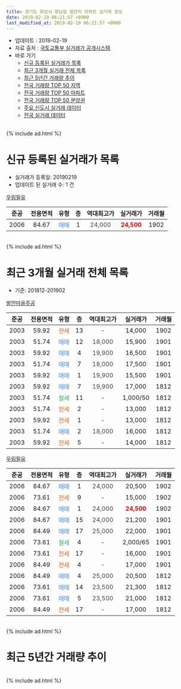 ```yaml
---
title: 경기도 화성시 향남읍 발안리 아파트 실거래 정보
date: 2019-02-19 06:21:57 +0900
last_modified_at: 2019-02-19 06:21:57 +0900
---
```


* 업데이트 : 2019-02-19
* 자료 출처 : [국토교통부 실거래가 공개시스템](http://rt.molit.go.kr)
* 바로 가기
    * [신규 등록된 실거래가 목록](#신규-등록된-실거래가-목록)
    * [최근 3개월 실거래 전체 목록](#최근-3개월-실거래-전체-목록)
    * [최근 5년간 거래량 추이](#최근-5년간-거래량-추이)
    * [전국 거래량 TOP 50 지역](https://ayogom.github.io/apt-trade-info/최근-3개월-전국에서-가장-거래가-많이-발생한-지역)
    * [전국 거래량 TOP 50 아파트](https://ayogom.github.io/apt-trade-info/최근-3개월-전국에서-가장-거래가-많이-발생한-아파트)
    * [전국 거래량 TOP 50 분양권](https://ayogom.github.io/apt-trade-info/최근-3개월-전국에서-가장-거래가-많이-발생한-분양권)
    * [주요 신도시 실거래 데이터](https://ayogom.github.io/apt-trade-info/주요-신도시)
    * [전국 실거래 데이터](https://ayogom.github.io/apt-trade-info/전국)
<br>
{% include ad.html %}
<br>

# 신규 등록된 실거래가 목록
* 실거래가 등록일: 20190219
* 업데이트 된 실거래 수: 1 건


[우림필유](https://search.naver.com/search.naver?query=%EA%B2%BD%EA%B8%B0%EB%8F%84+%ED%99%94%EC%84%B1%EC%8B%9C+%ED%96%A5%EB%82%A8%EC%9D%8D+%EB%B0%9C%EC%95%88%EB%A6%AC+%EC%9A%B0%EB%A6%BC%ED%95%84%EC%9C%A0)

|준공|전용면적|유형|층|역대최고가|실거래가|거래월|
|:---:|:---:|:---:|:---:|:---:|:---:|:---:|
|2006|84.67|<span style="color:#4285f3">매매</span>|1|<span style="color:#444444">24,000</span>|<b><span style="color:#ff0000">24,500</span></b>|1902|


<br>
{% include ad.html %}
<br>

# 최근 3개월 실거래 전체 목록
* 기준: 201812-201902


[발안마을주공](https://search.naver.com/search.naver?query=%EA%B2%BD%EA%B8%B0%EB%8F%84+%ED%99%94%EC%84%B1%EC%8B%9C+%ED%96%A5%EB%82%A8%EC%9D%8D+%EB%B0%9C%EC%95%88%EB%A6%AC+%EB%B0%9C%EC%95%88%EB%A7%88%EC%9D%84%EC%A3%BC%EA%B3%B5)

|준공|전용면적|유형|층|역대최고가|실거래가|거래월|
|:---:|:---:|:---:|:---:|:---:|:---:|:---:|
|2003|59.92|<span style="color:#ff5a00">전세</span>|13|<span style="color:#444444">-</span>|14,000|1902|
|2003|51.74|<span style="color:#4285f3">매매</span>|12|<span style="color:#444444">18,000</span>|15,900|1901|
|2003|59.92|<span style="color:#4285f3">매매</span>|4|<span style="color:#444444">19,900</span>|16,500|1901|
|2003|51.74|<span style="color:#4285f3">매매</span>|7|<span style="color:#444444">18,000</span>|17,500|1901|
|2003|59.92|<span style="color:#4285f3">매매</span>|1|<span style="color:#444444">19,900</span>|15,500|1901|
|2003|59.92|<span style="color:#4285f3">매매</span>|7|<span style="color:#444444">19,900</span>|17,000|1812|
|2003|51.74|<span style="color:#34a853">월세</span>|11|<span style="color:#444444">-</span>|1,000/50|1812|
|2003|51.74|<span style="color:#ff5a00">전세</span>|2|<span style="color:#444444">-</span>|13,000|1812|
|2003|59.92|<span style="color:#ff5a00">전세</span>|1|<span style="color:#444444">-</span>|13,000|1812|
|2003|51.74|<span style="color:#4285f3">매매</span>|2|<span style="color:#444444">18,000</span>|16,000|1812|
|2003|59.92|<span style="color:#ff5a00">전세</span>|5|<span style="color:#444444">-</span>|14,000|1812|

[우림필유](https://search.naver.com/search.naver?query=%EA%B2%BD%EA%B8%B0%EB%8F%84+%ED%99%94%EC%84%B1%EC%8B%9C+%ED%96%A5%EB%82%A8%EC%9D%8D+%EB%B0%9C%EC%95%88%EB%A6%AC+%EC%9A%B0%EB%A6%BC%ED%95%84%EC%9C%A0)

|준공|전용면적|유형|층|역대최고가|실거래가|거래월|
|:---:|:---:|:---:|:---:|:---:|:---:|:---:|
|2006|84.67|<span style="color:#4285f3">매매</span>|1|<span style="color:#444444">24,000</span>|20,500|1902|
|2006|73.61|<span style="color:#ff5a00">전세</span>|9|<span style="color:#444444">-</span>|15,000|1902|
|2006|84.67|<span style="color:#4285f3">매매</span>|1|<span style="color:#444444">24,000</span>|<b><span style="color:#ff0000">24,500</span></b>|1902|
|2006|84.67|<span style="color:#4285f3">매매</span>|15|<span style="color:#444444">24,000</span>|21,200|1901|
|2006|84.49|<span style="color:#4285f3">매매</span>|17|<span style="color:#444444">25,000</span>|22,000|1901|
|2006|73.61|<span style="color:#34a853">월세</span>|4|<span style="color:#444444">-</span>|2,000/65|1901|
|2006|73.61|<span style="color:#ff5a00">전세</span>|17|<span style="color:#444444">-</span>|16,000|1901|
|2006|84.49|<span style="color:#ff5a00">전세</span>|4|<span style="color:#444444">-</span>|17,000|1901|
|2006|84.49|<span style="color:#4285f3">매매</span>|4|<span style="color:#444444">25,000</span>|20,500|1812|
|2006|73.61|<span style="color:#4285f3">매매</span>|14|<span style="color:#444444">23,500</span>|21,300|1812|
|2006|73.61|<span style="color:#4285f3">매매</span>|5|<span style="color:#444444">23,500</span>|21,000|1812|
|2006|84.49|<span style="color:#ff5a00">전세</span>|17|<span style="color:#444444">-</span>|17,000|1812|


<br>
{% include ad.html %}
<br>

# 최근 5년간 거래량 추이


<div style="width:100%;">
    <canvas id="deal_progress" height="200"></canvas>
</div>

<script>
new Chart(document.getElementById("deal_progress"), {
    type: 'line',
    data: {
        labels: ['201402','201403','201404','201405','201406','201407','201408','201409','201410','201411','201412','201501','201502','201503','201504','201505','201506','201507','201508','201509','201510','201511','201512','201601','201602','201603','201604','201605','201606','201607','201608','201609','201610','201611','201612','201701','201702','201703','201704','201705','201706','201707','201708','201709','201710','201711','201712','201801','201802','201803','201804','201805','201806','201807','201808','201809','201810','201811','201812','201901','201902'],
        datasets: [{
            label: '매매',
            pointRadius: 1,
            data: [25, 18, 19, 25, 18, 23, 19, 23, 20, 12, 15, 21, 17, 28, 19, 24, 16, 24, 17, 19, 13, 10, 16, 25, 12, 12, 35, 20, 22, 11, 14, 9, 18, 12, 9, 7, 17, 21, 17, 18, 12, 17, 13, 14, 9, 15, 8, 9, 7, 11, 4, 6, 7, 9, 8, 3, 8, 8, 5, 6, 2],
            borderColor: "rgba(255, 201, 14, 1)",
            backgroundColor: "rgba(255, 201, 14, 0.5)",
            fill: false,
            lineTension: 0
        },{
            label: '전월세',
            pointRadius: 1,
            data: [12, 18, 9, 15, 18, 14, 4, 8, 8, 12, 14, 10, 6, 20, 11, 14, 9, 11, 4, 6, 21, 11, 7, 11, 9, 10, 9, 10, 4, 3, 11, 16, 7, 8, 6, 7, 13, 10, 8, 12, 11, 11, 8, 6, 5, 2, 4, 8, 8, 15, 9, 11, 3, 5, 7, 9, 12, 4, 5, 3, 2],
            borderColor: "rgba(0, 141, 185, 1)",
            backgroundColor: "rgba(0, 141, 185, 0.5)",
            fill: false,
            lineTension: 0
        }
        ]
    },
    options: {
        responsive: true,
        title: {
            display: false
        },
        tooltips: {
            mode: 'index',
            intersect: false
        },
        hover: {
            mode: 'nearest',
            intersect: true
        },
        scales: {
            xAxes: [{
                display: true,
                scaleLabel: {
                    display: true,
                    labelString: '년/월'
                }
            }],
            yAxes: [{
                display: true,
                ticks: {
                    suggestedMin: 0,
                },
                scaleLabel: {
                    display: true,
                    labelString: '실거래 수'
                }
            }]
        }
    }
});

</script>


<br>
{% include ad.html %}
<br>

